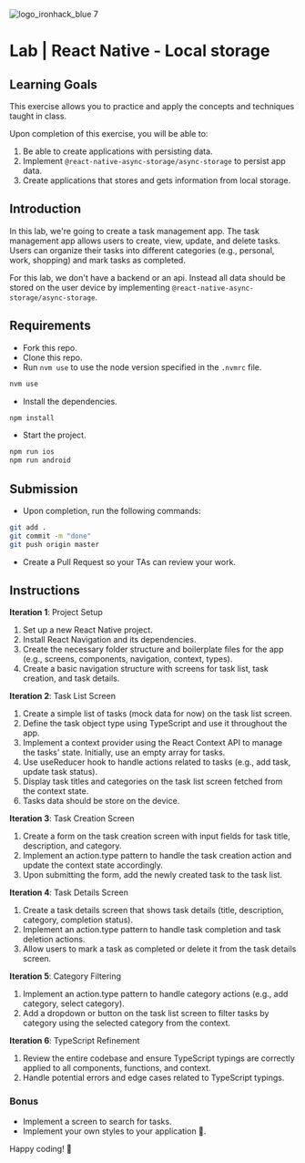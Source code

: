 ![logo_ironhack_blue 7](https://user-images.githubusercontent.com/23629340/40541063-a07a0a8a-601a-11e8-91b5-2f13e4e6b441.png)

# Lab | React Native - Local storage

## Learning Goals

This exercise allows you to practice and apply the concepts and techniques taught in class.

Upon completion of this exercise, you will be able to:

1. Be able to create applications with persisting data.
2. Implement `@react-native-async-storage/async-storage` to persist app data.
3. Create applications that stores and gets information from local storage.

## Introduction

In this lab, we're going to create a task management app. The task management app allows users to create, view, update, and delete tasks. Users can organize their tasks into different categories (e.g., personal, work, shopping) and mark tasks as completed.

For this lab, we don't have a backend or an api. Instead all data should be stored on the user device by implementing `@react-native-async-storage/async-storage`.

## Requirements

- Fork this repo.
- Clone this repo.
- Run `nvm use` to use the node version specified in the `.nvmrc` file.

```bash
nvm use
```

- Install the dependencies.

```bash
npm install
```

- Start the project.

```bash
npm run ios
npm run android
```

## Submission

- Upon completion, run the following commands:

```bash
git add .
git commit -m "done"
git push origin master
```

- Create a Pull Request so your TAs can review your work.

## Instructions

**Iteration 1**: Project Setup

1. Set up a new React Native project.
2. Install React Navigation and its dependencies.
3. Create the necessary folder structure and boilerplate files for the app (e.g., screens, components, navigation, context, types).
4. Create a basic navigation structure with screens for task list, task creation, and task details.

**Iteration 2**: Task List Screen

1. Create a simple list of tasks (mock data for now) on the task list screen.
2. Define the task object type using TypeScript and use it throughout the app.
3. Implement a context provider using the React Context API to manage the tasks' state. Initially, use an empty array for tasks.
4. Use useReducer hook to handle actions related to tasks (e.g., add task, update task status).
5. Display task titles and categories on the task list screen fetched from the context state.
6. Tasks data should be store on the device.

**Iteration 3**: Task Creation Screen

1. Create a form on the task creation screen with input fields for task title, description, and category.
2. Implement an action.type pattern to handle the task creation action and update the context state accordingly.
3. Upon submitting the form, add the newly created task to the task list.

**Iteration 4**: Task Details Screen

1. Create a task details screen that shows task details (title, description, category, completion status).
2. Implement an action.type pattern to handle task completion and task deletion actions.
3. Allow users to mark a task as completed or delete it from the task details screen.

**Iteration 5**: Category Filtering

1. Implement an action.type pattern to handle category actions (e.g., add category, select category).
2. Add a dropdown or button on the task list screen to filter tasks by category using the selected category from the context.

**Iteration 6**: TypeScript Refinement

1. Review the entire codebase and ensure TypeScript typings are correctly applied to all components, functions, and context.
2. Handle potential errors and edge cases related to TypeScript typings.

### Bonus

- Implement a screen to search for tasks.
- Implement your own styles to your application 🎨.

Happy coding! 💙
